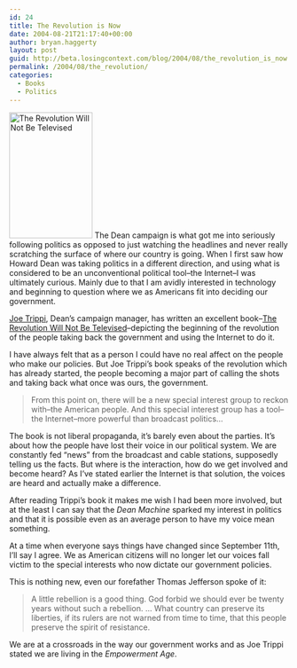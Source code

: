 ```yaml
---
id: 24
title: The Revolution is Now
date: 2004-08-21T21:17:40+00:00
author: bryan.haggerty
layout: post
guid: http://beta.losingcontext.com/blog/2004/08/the_revolution_is_now.php
permalink: /2004/08/the_revolution/
categories:
  - Books
  - Politics
---
```

[<img src="/blog/images/the-revolution.jpg" alt="The Revolution Will Not Be Televised" class="image-right" border="0" height="227" width="150" />](http://www.amazon.com/exec/obidos/ASIN/0060761555/qid=1093137176/sr=ka-1/ref=pd_ka_1/102-2250452-6806553 "Check out this book at Amazon") The Dean campaign is what got me into seriously following politics as opposed to just watching the headlines and never really scratching the surface of where our country is going. When I first saw how Howard Dean was taking politics in a different direction, and using what is considered to be an unconventional political tool&#8211;the Internet&#8211;I was ultimately curious. Mainly due to that I am avidly interested in technology and beginning to question where we as Americans fit into deciding our government.

[Joe Trippi](http://www.joetrippi.com "Visit Joe Trippi's web site"), Dean&#8217;s campaign manager, has written an excellent book&#8211;[The Revolution Will Not Be Televised](http://www.amazon.com/exec/obidos/ASIN/0060761555/qid=1093137176/sr=ka-1/ref=pd_ka_1/102-2250452-6806553 "Check out this book at Amazon")&#8211;depicting the beginning of the revolution of the people taking back the government and using the Internet to do it.

I have always felt that as a person I could have no real affect on the people who make our policies. But Joe Trippi&#8217;s book speaks of the revolution which has already started, the people becoming a major part of calling the shots and taking back what once was ours, the government.

<blockquote cite="http://www.joetrippi.com">
  <p>
    From this point on, there will be a new special interest group to reckon with&#8211;the American people. And this special interest group has a tool&#8211;the Internet&#8211;more powerful than broadcast politics&#8230;
  </p>
</blockquote>

The book is not liberal propaganda, it&#8217;s barely even about the parties. It&#8217;s about how the people have lost their voice in our political system. We are constantly fed &#8220;news&#8221; from the broadcast and cable stations, supposedly telling us the facts. But where is the interaction, how do we get involved and become heard? As I&#8217;ve stated earlier the Internet is that solution, the voices are heard and actually make a difference.

After reading Trippi&#8217;s book it makes me wish I had been more involved, but at the least I can say that the _Dean Machine_ sparked my interest in politics and that it is possible even as an average person to have my voice mean something.

At a time when everyone says things have changed since September 11th, I&#8217;ll say I agree. We as American citizens will no longer let our voices fall victim to the special interests who now dictate our government policies.

This is nothing new, even our forefather Thomas Jefferson spoke of it:

<blockquote cite="http://www.joetrippi.com">
  <p>
    A little rebellion is a good thing. God forbid we should ever be twenty years without such a rebellion. &#8230; What country can preserve its liberties, if its rulers are not warned from time to time, that this people preserve the spirit of resistance.
  </p>
</blockquote>

We are at a crossroads in the way our government works and as Joe Trippi stated we are living in the _Empowerment Age_.